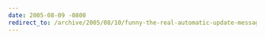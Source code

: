 ```yaml
---
date: 2005-08-09 -0800
redirect_to: /archive/2005/08/10/funny-the-real-automatic-update-message.aspx/
---
```

